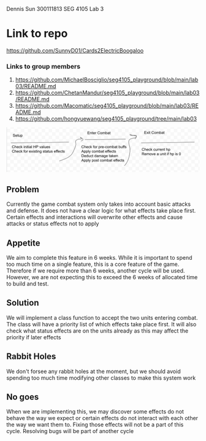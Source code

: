 Dennis Sun
300111813
SEG 4105
Lab 3

# Link to repo
https://github.com/SunnyD01/Cards2ElectricBoogaloo

### Links to group members
1. https://github.com/MichaelBosciglio/seg4105_playground/blob/main/lab03/README.md
2. https://github.com/ChetanMandur/seg4105_playground/blob/main/lab03/README.md
3. https://github.com/Macomatic/seg4105_playground/blob/main/lab03/README.md
4. https://github.com/hongyuewang/seg4105_playground/tree/main/lab03


![Alt text](image.png)

## Problem

Currently the game combat system only takes into account basic attacks and defense. It does not have a clear logic for what effects take place first. Certain effects and interactions will overwrite other effects and cause attacks or status effects not to apply

## Appetite

We aim to complete this feature in 6 weeks. While it is important to spend too much time on a single feature, this is a core feature of the game. Therefore if we require more than 6 weeks, another cycle will be used. However, we are not expecting this to exceed the 6 weeks of allocated time to build and test.

## Solution

We will implement a class function to accept the two units entering combat. The class will have a priority list of which effects take place first. It will also check what status effects are on the units already as this may affect the priority if later effects

## Rabbit Holes

We don't forsee any rabbit holes at the moment, but we should avoid spending too much time modifying other classes to make this system work

## No goes

When we are implementing this, we may discover some effects do not behave the way we expect or certain effects do not interact with each other the way we want them to. Fixing those effects will not be a part of this cycle. Resolving bugs will be part of another cycle